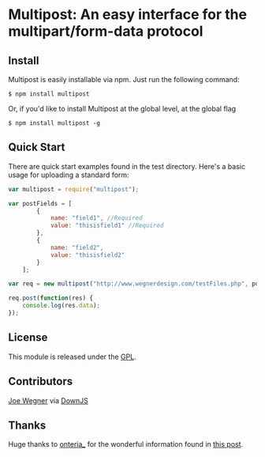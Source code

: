 Multipost: An easy interface for the multipart/form-data protocol
==================================================================================  

Install
-------
Multipost is easily installable via npm.  Just run the following command:  

```
$ npm install multipost
```

Or, if you'd like to install Multipost at the global level, at the global flag

```
$ npm install multipost -g
```

Quick Start
-----------
There are quick start examples found in the test directory.  Here's a basic usage for uploading a standard form:

```javascript
var multipost = require("multipost");

var postFields = [
        {
            name: "field1", //Required
            value: "thisisfield1" //Required
        },
        {
            name: "field2",
            value: "thisisfield2"
        }
    ];

var req = new multipost("http://www.wegnerdesign.com/testFiles.php", postFields);

req.post(function(res) {
    console.log(res.data); 
});
```

License
-------
This module is released under the [GPL](http://www.gnu.org/copyleft/gpl.html).

Contributors
------------  
[Joe Wegner](https://twitter.com/Joe_Wegner) via [DownJS](http://www.downjs.com)  

Thanks
------
Huge thanks to [onteria_](http://www.twitter.com/onteria_) for the wonderful information found in [this post](http://onteria.wordpress.com/2011/05/30/multipartform-data-uploads-using-node-js-and-http-request/).